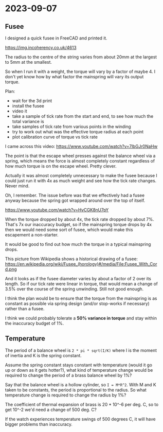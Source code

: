 # 2023-09-07

## Fusee

I designed a quick fusee in FreeCAD and printed it.

https://img.incoherency.co.uk/4613

The radius to the centre of the string varies from about 20mm at the largest to 5mm at the smallest.

So when I run it with a weight, the torque will vary by a factor of maybe 4. I don't yet know how by what
factor the mainspring will vary its output torque.

Plan:

 * wait for the 3d print
 * install the fusee
 * video it
 * take a sample of tick rate from the start and end, to see how much the total variance is
 * take samples of tick rate from various points in the winding
 * try to work out what was the effective torque radius at each point
 * plot calibration curve of torque vs tick rate

I came across this video: https://www.youtube.com/watch?v=7lbGJr0NaHw

The point is that the escape wheel presses against the balance wheel via a spring,
which means the force is almost completely constant regardless of how much torque is on
the escape wheel. Pretty clever.

Actually it was almost completely unnecessary to make the fusee because I could just run it with
4x as much weight and see how the tick rate changes. Never mind.

Oh, I remember. The issue before was that we effectively had a fusee anyway because the spring got
wrapped around over the top of itself.

https://www.youtube.com/watch?v=HvCGK8nU7pY

When the torque dropped by about 4x, the tick rate dropped by about 7%. That's 7x our inaccuracy
budget, so if the mainspring torque drops by 4x then we would need some sort of fusee, which would
make this escapement a non-starter.

It would be good to find out how much the torque in a typical mainspring drops.

This picture from Wikipedia shows a historical drawing of a fusee: https://en.wikipedia.org/wiki/Fusee_(horology)#/media/File:Fusee_With_Cord.png

And it looks as if the fusee diameter varies by about a factor of 2 over its length. So
if our tick rate were linear in torque, that would mean a change of 3.5% over the course of
the spring unwinding. Still not good enough.

I think the plan would be to ensure that the torque from the mainspring is as constant as possible
via spring design (and/or stop-works if necessary) rather than a fusee.

I think we could probably tolerate a **50% variance in torque** and stay within the inaccuracy budget of 1%.

## Temperature

The period of a balance wheel is `2 * pi * sqrt(I/K)` where I is the moment of inertia and K is the
spring constant.

Assume the spring constant stays constant with temperature (would it go up or down as it gets hotter?),
what kind of temperature change would be required to change the period of a brass balance wheel by 1%?

Say that the balance wheel is a hollow cylinder, so `I = M*R^2`. With M and K taken to be constants,
the period is proportional to the radius. So what temperature change is required to change the radius
by 1%?

The coefficient of thermal expansion of brass is 20 * 10^-6 per deg. C, so to get 10^-2 we'd need a change
of 500 deg. C?

If the watch experiences temperature swings of 500 degrees C, it will have bigger problems than inaccuracy.
